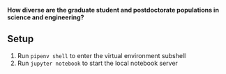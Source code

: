 **How diverse are the graduate student and postdoctorate populations in science and engineering?**

## Setup

1. Run `pipenv shell` to enter the virtual environment subshell
2. Run `jupyter notebook` to start the local notebook server
